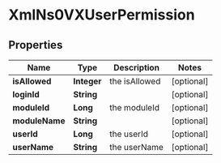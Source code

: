 
# XmlNs0VXUserPermission

## Properties
Name | Type | Description | Notes
------------ | ------------- | ------------- | -------------
**isAllowed** | **Integer** | the isAllowed |  [optional]
**loginId** | **String** |  |  [optional]
**moduleId** | **Long** | the moduleId |  [optional]
**moduleName** | **String** |  |  [optional]
**userId** | **Long** | the userId |  [optional]
**userName** | **String** | the userName |  [optional]



